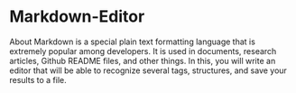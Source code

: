 # Markdown-Editor
About
Markdown is a special plain text formatting language that is extremely popular among developers. It is used in documents, research articles, Github README files, and other things. In this, you will write an editor that will be able to recognize several tags, structures, and save your results to a file.
